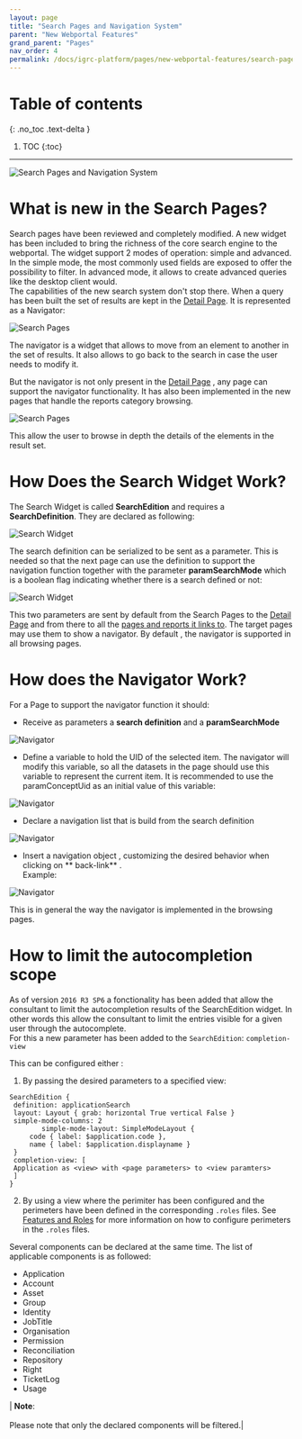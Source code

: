 ```yaml
---
layout: page
title: "Search Pages and Navigation System"
parent: "New Webportal Features"
grand_parent: "Pages"
nav_order: 4
permalink: /docs/igrc-platform/pages/new-webportal-features/search-pages-and-navigation-system/
---
```


# Table of contents
{: .no_toc .text-delta }

1. TOC
{:toc}
---

![Search Pages and Navigation System](../images/img4.png "Search Pages and Navigation System")   

# What is new in the Search Pages?

Search pages have been reviewed and completely modified. A new widget has been included to bring the richness of the core search engine to the webportal. The widget support 2 modes of operation: simple and advanced.
In the simple mode, the most commonly used fields are exposed to offer the possibility to filter. In advanced mode, it allows to create advanced queries like the desktop client would.      
The capabilities of the new search system don't stop there. When a query has been built the set of results are kept in the [Detail Page](igrc-platform/pages/new-webportal-features/detail-pages.md). It is represented as a Navigator:    

![Search Pages](../images/img6.png "Search Pages")   

The navigator is a widget that allows to move from an element to another in the set of results. It also allows to go back to the search in case the user needs to modify it.   

But the navigator is not only present in the [Detail Page](igrc-platform/pages/new-webportal-features/detail-pages.md) , any page can support the navigator functionality. It has also been implemented in the new pages that handle the reports category browsing.   

![Search Pages](../images/img5.png "Search Pages")   

This allow the user to browse in depth the details of the elements in the result set.

# How Does the Search Widget Work?

The Search Widget is called **SearchEdition** and requires a **SearchDefinition**. They are declared as following:    

![Search Widget](../images/img7.png "Search Widget")    

The search definition can be serialized to be sent as a parameter. This is needed so that the next page can use the definition to support the navigation function together with the parameter **paramSearchMode** which is a boolean flag indicating whether there is a search defined or not:    

![Search Widget](../images/img8.png "Search Widget")   

This two parameters are sent by default from the Search Pages to the [Detail Page](igrc-platform/pages/new-webportal-features/detail-pages.md) and from there to all the [pages and reports it links to](igrc-platform/pages/new-webportal-features/links-to-reports-and-pages-from-detail-pages.md). The target pages may use them to show a navigator. By default , the navigator is supported in all browsing pages.

# How does the Navigator Work?

For a Page to support the navigator function it should:   

- Receive as parameters a **search definition** and a **paramSearchMode**   

![Navigator](../images/img11.png "Navigator")

- Define a variable to hold the UID of the selected item. The navigator will modify this variable, so all the datasets in the page should use this variable to represent the current item. It is recommended to use the paramConceptUid as an initial value of this variable:   

![Navigator](../images/img14.png "Navigator")  

- Declare a navigation list  that is build from the search definition   

![Navigator](../images/img15.png "Navigator")  

- Insert a navigation object , customizing the desired behavior when clicking on ** back-link** .  
 Example:

![Navigator](../images/img13.png "Navigator")  

This is in general the way the navigator is implemented in the browsing pages.   

# How to limit the autocompletion scope

As of version `2016 R3 SP6` a fonctionality has been added that allow the consultant to limit the autocompletion results of the SearchEdition widget. In other words this allow the consultant to limit the entries visible for a given user through the autocomplete.    
For this a new parameter has been added to the `SearchEdition`: `completion-view`   

This can be configured either :   

1) By passing the desired parameters to a specified view:   
```
SearchEdition {
 definition: applicationSearch
 layout: Layout { grab: horizontal True vertical False }
 simple-mode-columns: 2
        simple-mode-layout: SimpleModeLayout {
     code { label: $application.code },
     name { label: $application.displayname }
 }
 completion-view: [
 Application as <view> with <page parameters> to <view paramters>
 ]
}
```
2) By using a view where the perimiter has been configured and the perimeters have been defined in the corresponding `.roles` files. See [Features and Roles](igrc-platform/pages/features-and-roles/features-and-roles.md) for more information on how to configure perimeters in the `.roles` files.   

Several components can be declared at the same time. The list of applicable components is as followed:  

- Application
- Account
- Asset
- Group
- Identity
- JobTitle
- Organisation
- Permission
- Reconciliation
- Repository
- Right
- TicketLog
- Usage

| **Note**: <br><br> Please note that only the declared components will be filtered.|
